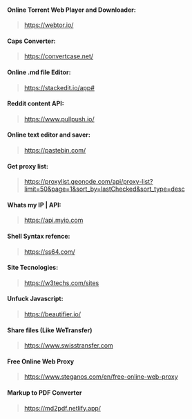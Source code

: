 #### Online Torrent Web Player and Downloader:
>https://webtor.io/


#### Caps Converter:
>https://convertcase.net/


#### Online .md file Editor:
>https://stackedit.io/app#


#### Reddit content API:
>https://www.pullpush.io/


#### Online text editor and saver:
>https://pastebin.com/


#### Get proxy list:
>https://proxylist.geonode.com/api/proxy-list?limit=50&page=1&sort_by=lastChecked&sort_type=desc


#### Whats my IP | API:
>https://api.myip.com

#### Shell Syntax refence:
>https://ss64.com/

#### Site Tecnologies:
> https://w3techs.com/sites

#### Unfuck Javascript:
> https://beautifier.io/

#### Share files (Like WeTransfer)
> https://www.swisstransfer.com

#### Free Online Web Proxy
> https://www.steganos.com/en/free-online-web-proxy


#### Markup to PDF Converter
> https://md2pdf.netlify.app/
